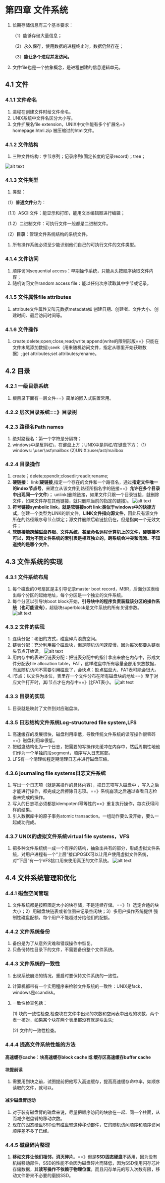 # 第四章 文件系统

1. 长期存储信息有三个基本要求：

   （1）能够存储大量信息；
  
   （2）永久保存，使用数据的进程终止时，数据仍然存在；
  
   （3）**能让多个进程并发访问。**

2. 文件file也是一个抽象概念，是进程创建的信息逻辑单元。

## 4.1 文件

### 4.1.1 文件命名

1. 进程在创建文件时给文件命名。
2. UNIX系统中文件名区分大小写。
3. 文件扩展名file extension，UNIX中文件能有多个扩展名=》homepage.html.zip 被压缩过的html文件。

### 4.1.2 文件结构

1. 三种文件结构：字节序列；记录序列(固定长度的记录record)；tree；

![alt text](image-47.png)

### 4.1.3 文件类型

1. 类型：

 （1）**普通文件**分为：

   （1.1）ASCII文件：能显示和打印，能用文本编辑器进行编辑；

   （1.2）二进制文件：可执行文件一般都是二进制文件。

 （2）**目录**：管理文件系统结构的系统文件。

1. 所有操作系统必须至少能识别他们自己的可执行文件的文件类型。

### 4.1.4 文件访问

1. 顺序访问sequential access：早期操作系统，只能从头按顺序读取文件内容；
2. 随机访问文件random access file：能以任何次序读取其中字节或记录。

### 4.1.5 文件属性file attributes

1. attribute文件属性又叫元数据metadata如 创建日期、创建者、文件大小、创建时间、最后访问时间等。

### 4.1.6 文件操作

1. create;delete;open;close;read;write;append(write的限制形版==》只能在文件末尾添加数据);seek（用来随机访问文件，指定从哪里开始获取数据）;get attributes;set attributes;rename。

## 4.2 目录

### 4.2.1 一级目录系统

1. 根目录下面有一层文件==》简单的嵌入式装置常用。

### 4.2.2 层次目录系统==》目录树

### 4.2.3 路径名Path names

1. 绝对路径名：第一个字符是分隔符；
2. windows中是反斜杠\，在键盘上方；UNIX中是斜杠/在键盘下方：
 (1) windows: \user\ast\mailbox
 (2)UNIX:/user/ast/mailbox

### 4.2.4 目录操作

1. create；delete;opendir;closedir;readir;rename;
2. **硬链接**：
 link(**硬链接**,指定一个存在的文件和一个路径名，通过**指定文件唯一的index节点号**，来建立从该文件到路径所指名字的链接==》**允许在多个目录中出现同一个文件**)；
 unlink(删除链接，如果文件只跟一个目录链接，就删除文件，如果文件存在其他链接，就只删除当前的指定的链接)。
![alt text](image-51.png)
3. **符号链接symbolic link，就是软链接soft link**:**类似于windows中的快捷方式**，创建一个类型为LINK的新文件，**LINK文件指向源文件**，因此只有源文件所在的路径跟序号节点绑定；源文件删除后软链接仍在，但是指向一个无效文件；
4. **软链接能跨越磁盘界限、文件系统，甚至命名远程计算机上的文件，硬链接不可以，因为不同文件系统的索引表是相互独立的，跨系统会冲突和混淆、不知道找的是哪个文件**。

## 4.3 文件系统的实现

### 4.3.1 文件系统布局

1. 每个磁盘的0号扇区是主引导记录master boot record，MBR，后面分区表给出每个分区的起始地址，每个分区是一个独立的文件系统。
2. 每个分区以引导块boot block开始，**引导块中的程序负责装载该分区的操作系统（也可能没有）**，超级块superblock是文件系统的所有关键参数。
![alt text](image-48.png)

### 4.3.2 文件的实现

1. 连续分配：老旧的方式，磁盘碎片浪费空间。
2. 链表分配：充分利用每个磁盘块，但是随机访问速度慢，因为每次都要从链表头节点开始读。
![alt text](image-49.png)
3. 用内存中的表进行链表分配：把链表分配中的指针拿出来放在内存中，形成文件分配表file allocation table，FAT，这样磁盘中所有容量全部用来放数据，而且随机访问不需要引用磁盘了，会快点；缺点磁盘大、FAT表可能会很大。
4. i节点：以文件为本位，表里存一个文件分布在所有磁盘块的地址==》至于对应文件打开时，其i节点才在内存中==》比FAT表小。
![alt text](image-50.png)

### 4.3.3 目录的实现

1. 目录就是映射了文件到对应磁盘块。

### 4.3.5 日志结构文件系统Log-structured file system,LFS

1. 高速缓存的发展很快，磁盘利用率低，导致传统文件系统的读写操作很零碎==》磁盘利用率很低。
2. 把磁盘结构化为一个日志，把需要的写操作先缓冲在内存中，然后周期性地他们作为一个单独的段segment，顺序写入日志尾部。
3. LFS有一个清理线程定期清理日志并进行磁盘压缩。

### 4.3.6 journaling file systems日志文件系统

1. 写出一个日志项（就是某操作的具体内容），把日志项写入磁盘中
，写入之后才能进行操作，都完成之后擦除日志项。==》系统崩溃之后通过查看日志检查未完成的操作。
2. 写入的日志项必须都是idempotent幂等性的==》重复执行操作，每次获得同样的结果。
3. 引入数据库中的原子事务atomic transaction。一组动作要么没开始，要么一起成功完成。

### 4.3.7 UNIX的虚拟文件系统virtual file systems，VFS

1. 把多种文件系统统一成一个有序的结构，抽象出共有的部分，形成虚拟文件系统，对用户进程有一个“上层”接口POSIX可以让用户使用虚拟文件系统，对“下层”有一个VFS接口用来使用真正的文件系统。
![alt text](image-52.png)

## 4.4 文件系统管理和优化

### 4.4.1 磁盘空间管理

1. 文件系统都是按照固定大小的块存储，不是连续存储。==》1）选定合适的块大小；2）用磁盘块链表或者位图来记录空闲块；3）多用户操作系统提供 强制性磁盘配额，每个用户不能超过分给他们的配额。

### 4.4.2 文件系统备份

1. 备份是为了从意外灾难和错误操作中恢复。
2. 只备份特性目录下的文件，不需要备份整个文件系统。

### 4.4.3 文件系统的一致性

1. 出现系统崩溃的情况，重启时要保持文件系统的一致性。
2. 计算机都带有一个实用程序来检验文件系统的一致性：UNIX是fsck，windows是scandisk。
3. 一致性检查包括：

    (1) 块的一致性检查,检查块在文件中出现的次数和空闲表中出现的次数，两个表一核对，如果某个块在两个表里都没有就是块丢失;

    (2) 文件的一致性检查。

### 4.4.4 提高文件系统性能的方法

#### 高速缓存cache：块高速缓存block cache 或 缓存区高速缓存buffer cache

#### 块提前读

1. 需要用到块之前，试图提前把他写入高速缓存，提高高速缓存命中率，如顺序读取的文件，就可以。

#### 减少磁盘臂运动

1. 对于装有磁盘臂的磁盘来说，尽量把顺序访问的块放在一起、同一个柱面，从而减少磁盘臂的移动次数。
2. 现在的固态硬盘SSD没有磁盘臂这种移动部件，它的随机访问顺序和顺序访问顺序差不多了已经。

### 4.4.5 磁盘碎片整理

1. **移动文件让他们相邻，消灭碎片**。==》但是**SSD固态硬盘**不适用，因为没有机械移动部件，SSD的性能不会因为磁盘碎片而降低，因为SSD使用闪存芯片存储数据，其**读写操作不依赖于物理位置**。而且闪存单元的写入次数有限，移动文件带来不必要的磨损SSD。
